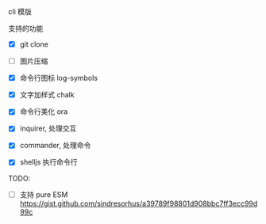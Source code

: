 
cli 模版

支持的功能


- [x] git clone
- [ ] 图片压缩
- [x] 命令行图标 log-symbols
- [x] 文字加样式 chalk
- [x] 命令行美化 ora
- [x] inquirer, 处理交互
- [x] commander, 处理命令
- [x] shelljs 执行命令行



TODO:

- [ ] 支持 pure ESM https://gist.github.com/sindresorhus/a39789f98801d908bbc7ff3ecc99d99c


